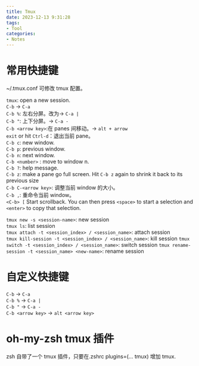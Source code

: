 ```yaml
---
title: Tmux
date: 2023-12-13 9:31:28
tags:
- Tool
categories:
- Notes
---
```


# 常用快捷键

~/.tmux.conf 可修改 tmux 配置。

`tmux`: open a new session.  
`C-b` -> `C-a`  
`C-b %`: 左右分屏。改为-> `C-a |`  
`C-b "`: 上下分屏。-> `C-a -`  
`C-b <arrow key>`:在 panes 间移动。-> `alt + arrow`  
`exit` or hit `Ctrl-d`：退出当前 pane。  
`C-b c`: new window.  
`C-b p`: previous window.  
`C-b n`: next window.  
`C-b <number>` : move to window n.  
`C-b ?`: help message.  
`C-b z`: make a pane go full screen. Hit `C-b z` again to shrink it back to its previous size  
`C-b C-<arrow key>`: 调整当前 window 的大小。  
`C-b ,`: 重命令当前 window。  
`<C-b> [` Start scrollback. You can then press `<space>` to start a selection and `<enter>` to copy that selection.

`tmux new -s <session-name>`: new session  
`tmux ls`: list session  
`tmux attach -t <session_index> / <session_name>`: attach session  
`tmux kill-session -t <session_index> / <session_name>`: kill session
`tmux switch -t <session_index> / <session_name>`: switch session
`tmux rename-session -t <session_name> <new-name>`: rename session

# 自定义快捷键

`C-b` -> `C-a`  
`C-b %` -> `C-a |`  
`C-b "` -> `C-a -`  
`C-b <arrow key>` -> `alt <arrow key>`

# oh-my-zsh tmux 插件

zsh 自带了一个 tmux 插件，只要在.zshrc plugins=(... tmux) 增加 tmux.
